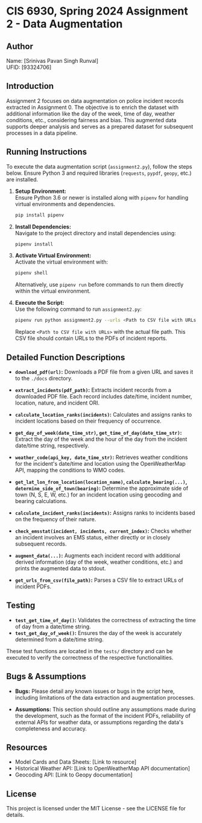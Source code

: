 
# CIS 6930, Spring 2024 Assignment 2 - Data Augmentation

## Author
Name: [Srinivas Pavan Singh Runval]  
UFID: [93324706]

## Introduction
Assignment 2 focuses on data augmentation on police incident records extracted in Assignment 0. The objective is to enrich the dataset with additional information like the day of the week, time of day, weather conditions, etc., considering fairness and bias. This augmented data supports deeper analysis and serves as a prepared dataset for subsequent processes in a data pipeline.

## Running Instructions
To execute the data augmentation script (`assignment2.py`), follow the steps below. Ensure Python 3 and required libraries (`requests`, `pypdf`, `geopy`, etc.) are installed.

1. **Setup Environment:**  
   Ensure Python 3.6 or newer is installed along with `pipenv` for handling virtual environments and dependencies.
   ```bash
   pip install pipenv
   ```

2. **Install Dependencies:**  
   Navigate to the project directory and install dependencies using:
   ```bash
   pipenv install
   ```

3. **Activate Virtual Environment:**  
   Activate the virtual environment with:
   ```bash
   pipenv shell
   ```
   Alternatively, use `pipenv run` before commands to run them directly within the virtual environment.

4. **Execute the Script:**  
   Use the following command to run `assignment2.py`:
   ```bash
   pipenv run python assignment2.py --urls <Path to CSV file with URLs>
   ```
   Replace `<Path to CSV file with URLs>` with the actual file path. This CSV file should contain URLs to the PDFs of incident reports.

## Detailed Function Descriptions

- **`download_pdf(url)`:** Downloads a PDF file from a given URL and saves it to the `./docs` directory.

- **`extract_incidents(pdf_path)`:** Extracts incident records from a downloaded PDF file. Each record includes date/time, incident number, location, nature, and incident ORI.

- **`calculate_location_ranks(incidents)`:** Calculates and assigns ranks to incident locations based on their frequency of occurrence.

- **`get_day_of_week(date_time_str)`, `get_time_of_day(date_time_str)`:** Extract the day of the week and the hour of the day from the incident date/time string, respectively.

- **`weather_code(api_key, date_time_str)`:** Retrieves weather conditions for the incident's date/time and location using the OpenWeatherMap API, mapping the conditions to WMO codes.

- **`get_lat_lon_from_location(location_name)`, `calculate_bearing(...)`, `determine_side_of_town(bearing)`:** Determine the approximate side of town (N, S, E, W, etc.) for an incident location using geocoding and bearing calculations.

- **`calculate_incident_ranks(incidents)`:** Assigns ranks to incidents based on the frequency of their nature.

- **`check_emsstat(incident, incidents, current_index)`:** Checks whether an incident involves an EMS status, either directly or in closely subsequent records.

- **`augment_data(...)`:** Augments each incident record with additional derived information (day of the week, weather conditions, etc.) and prints the augmented data to stdout.

- **`get_urls_from_csv(file_path)`:** Parses a CSV file to extract URLs of incident PDFs.

## Testing
- **`test_get_time_of_day()`:** Validates the correctness of extracting the time of day from a date/time string.
- **`test_get_day_of_week()`:** Ensures the day of the week is accurately determined from a date/time string.

These test functions are located in the `tests/` directory and can be executed to verify the correctness of the respective functionalities.

## Bugs & Assumptions
- **Bugs:** Please detail any known issues or bugs in the script here, including limitations of the data extraction and augmentation processes.

- **Assumptions:** This section should outline any assumptions made during the development, such as the format of the incident PDFs, reliability of external APIs for weather data, or assumptions regarding the data's completeness and accuracy.

## Resources
- Model Cards and Data Sheets: [Link to resource]
- Historical Weather API: [Link to OpenWeatherMap API documentation]
- Geocoding API: [Link to Geopy documentation]

## License
This project is licensed under the MIT License - see the LICENSE file for details.
